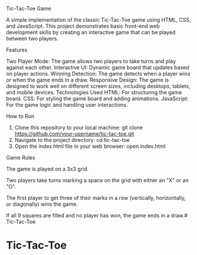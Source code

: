 Tic-Tac-Toe Game

A simple implementation of the classic Tic-Tac-Toe game using HTML, CSS, and JavaScript. This project demonstrates basic front-end web development skills by creating an interactive game that can be played between two players.

Features

Two Player Mode: The game allows two players to take turns and play against each other.
Interactive UI: Dynamic game board that updates based on player actions.
Winning Detection: The game detects when a player wins or when the game ends in a draw.
Responsive Design: The game is designed to work well on different screen sizes, including desktops, tablets, and mobile devices.
Technologies Used
HTML: For structuring the game board.
CSS: For styling the game board and adding animations.
JavaScript: For the game logic and handling user interactions.

How to Run

1) Clone this repository to your local machine:
     git clone https://github.com/your-username/tic-tac-toe.git
2) Navigate to the project directory:
     cd tic-tac-toe
3) Open the index.html file in your web browser:
     open index.html


Game Rules

The game is played on a 3x3 grid.

Two players take turns marking a space on the grid with either an "X" or an "O".

The first player to get three of their marks in a row (vertically, horizontally, or diagonally) wins the game.

If all 9 squares are filled and no player has won, the game ends in a draw.# Tic-Tac-Toe
# Tic-Tac-Toe
